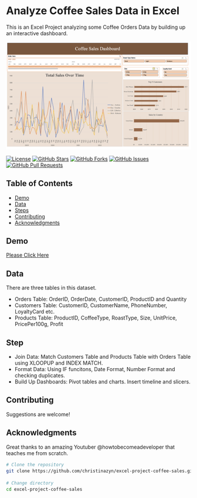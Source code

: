 # Analyze Coffee Sales Data in Excel

This is an Excel Project analyzing some Coffee Orders Data by building up an interactive dashboard.

![Dashboard Screenshot](dashboard.png)

[![License](https://img.shields.io/badge/License-MIT-blue.svg)](LICENSE)
[![GitHub Stars](https://img.shields.io/github/stars/christinazyn/excel-project-coffee-sales)](https://github.com/christinazyn/excel-project-coffee-sales/stargazers)
[![GitHub Forks](https://img.shields.io/github/forks/christinazyn/excel-project-coffee-sales)](https://github.com/christinazyn/excel-project-coffee-sales/network/members)
[![GitHub Issues](https://img.shields.io/github/issues/christinazyn/portfolio)](https://github.com/christinazyn/excel-project-coffee-sales/issues)
[![GitHub Pull Requests](https://img.shields.io/github/issues-pr/christinazyn/portfolio)](https://github.com/christinazyn/excel-project-coffee-sales/pulls)

## Table of Contents

- [Demo](#demo)
- [Data](#data)
- [Steps](#Steps)
- [Contributing](#contributing)
- [Acknowledgments](#acknowledgments)

## Demo

[Please Click Here](https://christinazyn.netlify.app/)

## Data

There are three tables in this dataset.

- Orders Table: OrderID, OrderDate, CustomerID, ProductID and Quantity
- Customers Table: CustomerID, CustomerName, PhoneNumber, LoyaltyCard etc.
- Products Table: ProductID, CoffeeType, RoastType, Size, UnitPrice, PricePer100g, Profit

## Step

- Join Data: Match Customers Table and Products Table with Orders Table using XLOOPUP and INDEX MATCH.
- Format Data: Using IF funcitons, Date Format, Number Format and checking duplicates.
- Build Up Dashboards: Pivot tables and charts. Insert timeline and slicers.

## Contributing

Suggestions are welcome!

## Acknowledgments

Great thanks to an amazing Youtuber @howtobecomeadeveloper that teaches me from scratch.

```bash
# Clone the repository
git clone https://github.com/christinazyn/excel-project-coffee-sales.git

# Change directory
cd excel-project-coffee-sales
```
